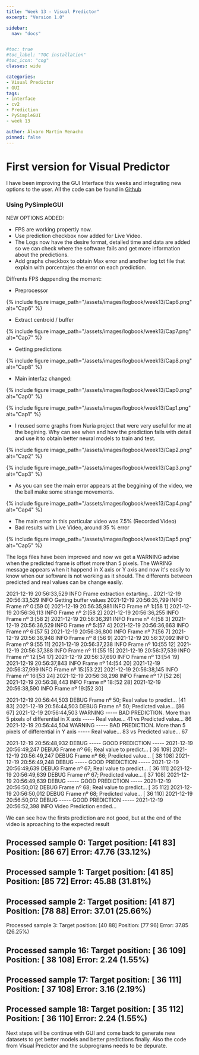 ```yaml
---
title: "Week 13 - Visual Predictor"
excerpt: "Version 1.0"

sidebar:
  nav: "docs"


#toc: true
#toc_label: "TOC installation"
#toc_icon: "cog"
classes: wide

categories:
- Visual Predictor
- GUI
tags:
- interface
- cv2
- Prediction
- PySimpleGUI
- week 13

author: Álvaro Martín Menacho
pinned: false
---
```


# First version for Visual Predictor

I have been improving the GUI Interface this weeks and integrating new options to the user.
All the code can be found in [Github](https://github.com/RoboticsLabURJC/2020-tfg-alvaro-martin/tree/main/Main%20Program)

### Using PySimpleGUI

NEW OPTIONS ADDED:

- FPS are working propertly now.
- Use prediction checkbox now added for Live Video.
- The Logs now have the desire format, detailed time and data are added so we can check where the software fails and get more information about the predictions.
- Add graphs checkbox to obtain Max error and another log txt file that explain with porcentajes the error on each prediction.


Diffrents FPS deppending the moment:

  - Preprocessor

{% include figure image_path="/assets/images/logbook/week13/Cap6.png" alt="Cap6" %}

  - Extract centroid / buffer

{% include figure image_path="/assets/images/logbook/week13/Cap7.png" alt="Cap7" %}

  - Getting predictions

{% include figure image_path="/assets/images/logbook/week13/Cap8.png" alt="Cap8" %}

  -  Main interfaz changed:

{% include figure image_path="/assets/images/logbook/week13/Cap0.png" alt="Cap0" %}

{% include figure image_path="/assets/images/logbook/week13/Cap1.png" alt="Cap1" %}


- I reused some graphs from Nuria project that were very useful for me at the begining. Why can see when and how the prediction fails with detail and use it to obtain better neural models to train and test.

{% include figure image_path="/assets/images/logbook/week13/Cap2.png" alt="Cap2" %}

{% include figure image_path="/assets/images/logbook/week13/Cap3.png" alt="Cap3" %}

- As you can see the main error appears at the beggining of the video, we the ball make some strange movements.

{% include figure image_path="/assets/images/logbook/week13/Cap4.png" alt="Cap4" %}

- The main error in this particular video was 7.5% (Recorded Video)
- Bad results with Live Video, around 35 % error

{% include figure image_path="/assets/images/logbook/week13/Cap5.png" alt="Cap5" %}


The logs files have been improved and now we get a WARNING advise when the predicted frame is offset more than 5 pixels.
The WARING message appears when it happend in X axis or Y axis and now it's easily to know when our software is not working as it should.
The differents between predicted and real values can be change easily.


2021-12-19 20:56:33,529 INFO     Frame extraction extarting...
2021-12-19 20:56:33,529 INFO     Getting buffer values
2021-12-19 20:56:35,799 INFO     Frame nº 0:[59  0]
2021-12-19 20:56:35,981 INFO     Frame nº 1:[58  1]
2021-12-19 20:56:36,113 INFO     Frame nº 2:[58  2]
2021-12-19 20:56:36,255 INFO     Frame nº 3:[58  2]
2021-12-19 20:56:36,391 INFO     Frame nº 4:[58  3]
2021-12-19 20:56:36,529 INFO     Frame nº 5:[57  4]
2021-12-19 20:56:36,663 INFO     Frame nº 6:[57  5]
2021-12-19 20:56:36,800 INFO     Frame nº 7:[56  7]
2021-12-19 20:56:36,948 INFO     Frame nº 8:[56  9]
2021-12-19 20:56:37,092 INFO     Frame nº 9:[55 11]
2021-12-19 20:56:37,238 INFO     Frame nº 10:[55 12]
2021-12-19 20:56:37,388 INFO     Frame nº 11:[55 15]
2021-12-19 20:56:37,539 INFO     Frame nº 12:[54 17]
2021-12-19 20:56:37,690 INFO     Frame nº 13:[54 19]
2021-12-19 20:56:37,843 INFO     Frame nº 14:[54 20]
2021-12-19 20:56:37,999 INFO     Frame nº 15:[53 22]
2021-12-19 20:56:38,145 INFO     Frame nº 16:[53 24]
2021-12-19 20:56:38,298 INFO     Frame nº 17:[52 26]
2021-12-19 20:56:38,443 INFO     Frame nº 18:[52 28]
2021-12-19 20:56:38,590 INFO     Frame nº 19:[52 30]

2021-12-19 20:56:44,503 DEBUG    Frame nº 50;       Real value to predict... [41 83]
2021-12-19 20:56:44,503 DEBUG    Frame nº 50;       Predicted value... [86 67]
2021-12-19 20:56:44,503 WARNING  ----- BAD PREDICTION. More than 5 pixels of differential in X axis  ----- Real value... 41 vs Predicted value... 86
2021-12-19 20:56:44,504 WARNING  ----- BAD PREDICTION. More than 5 pixels of differential in Y axis  ----- Real value... 83 vs Predicted value... 67

2021-12-19 20:56:48,932 DEBUG    ----- GOOD PREDICTION  -----
2021-12-19 20:56:49,247 DEBUG    Frame nº 66;       Real value to predict... [ 36 109]
2021-12-19 20:56:49,247 DEBUG    Frame nº 66;       Predicted value... [ 38 108]
2021-12-19 20:56:49,248 DEBUG    ----- GOOD PREDICTION  -----
2021-12-19 20:56:49,639 DEBUG    Frame nº 67;       Real value to predict... [ 36 111]
2021-12-19 20:56:49,639 DEBUG    Frame nº 67;       Predicted value... [ 37 108]
2021-12-19 20:56:49,639 DEBUG    ----- GOOD PREDICTION  -----
2021-12-19 20:56:50,012 DEBUG    Frame nº 68;       Real value to predict... [ 35 112]
2021-12-19 20:56:50,012 DEBUG    Frame nº 68;       Predicted value... [ 36 110]
2021-12-19 20:56:50,012 DEBUG    ----- GOOD PREDICTION  -----
2021-12-19 20:56:52,398 INFO     Video Prediction ended...

We can see how the firsts prediction are not good, but at the end of the video is aproaching to the expected result

Processed sample 0:
Target position: [41 83]
Position: [86 67]
Error: 47.76 (33.12%)
--------------------------------------------------------------
Processed sample 1:
Target position: [41 85]
Position: [85 72]
Error: 45.88 (31.81%)
--------------------------------------------------------------
Processed sample 2:
Target position: [41 87]
Position: [78 88]
Error: 37.01 (25.66%)
--------------------------------------------------------------
Processed sample 3:
Target position: [40 88]
Position: [77 96]
Error: 37.85 (26.25%)

Processed sample 16:
Target position: [ 36 109]
Position: [ 38 108]
Error: 2.24 (1.55%)
--------------------------------------------------------------
Processed sample 17:
Target position: [ 36 111]
Position: [ 37 108]
Error: 3.16 (2.19%)
--------------------------------------------------------------
Processed sample 18:
Target position: [ 35 112]
Position: [ 36 110]
Error: 2.24 (1.55%)
--------------------------------------------------------------

Next steps will be continue with GUI and come back to generate new datasets to get better models and better predictions finally.
Also the code from Visual Predictor and the subprograms needs to be depurate.
